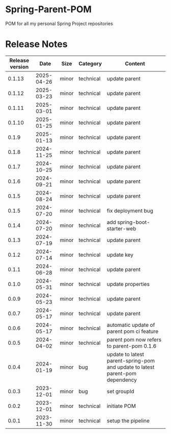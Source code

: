 # Spring-Parent-POM

POM for all my personal Spring Project repositories 

# Release Notes
|Release version|Date|Size|Category|Content|
|--|--|--|--|--|
|0.1.13  |2025-04-26  |minor|technical|update parent |
|0.1.12  |2025-03-23  |minor|technical|update parent |
|0.1.11  |2025-03-01  |minor|technical|update parent |
|0.1.10  |2025-01-25  |minor|technical|update parent |
|0.1.9  |2025-01-13  |minor|technical|update parent |
|0.1.8  |2024-11-25  |minor|technical|update parent |
|0.1.7  |2024-10-25  |minor|technical|update parent |
|0.1.6  |2024-09-21  |minor|technical|update parent |
|0.1.5  |2024-08-24  |minor|technical|update parent |
|0.1.5  |2024-07-20  |minor|technical|fix deployment bug |
|0.1.4  |2024-07-20  |minor|technical|add spring-boot-starter-web |
|0.1.3  |2024-07-19  |minor|technical|update parent |
|0.1.2  |2024-07-14  |minor|technical|update key |
|0.1.1  |2024-06-28  |minor|technical|update parent |
|0.1.0  |2024-05-31  |minor|technical|update properties |
|0.0.9  |2024-05-23  |minor|technical|update parent |
|0.0.7|2024-05-17|minor|technical|update parent|
|0.0.6|2024-05-17|minor|technical|automatic update of parent pom ci feature|
|0.0.5|2024-04-02|minor|technical|parent pom now refers to parent-pom 0.1.6|
|0.0.4|2024-01-19|minor|bug|update to latest parent-spring-pom and update to latest parent-pom dependency|
|0.0.3|2023-12-01|minor|bug|set groupId|
|0.0.2|2023-12-01|minor|technical|initiate POM|
|0.0.1|2023-11-30|minor|technical|setup the pipeline|
